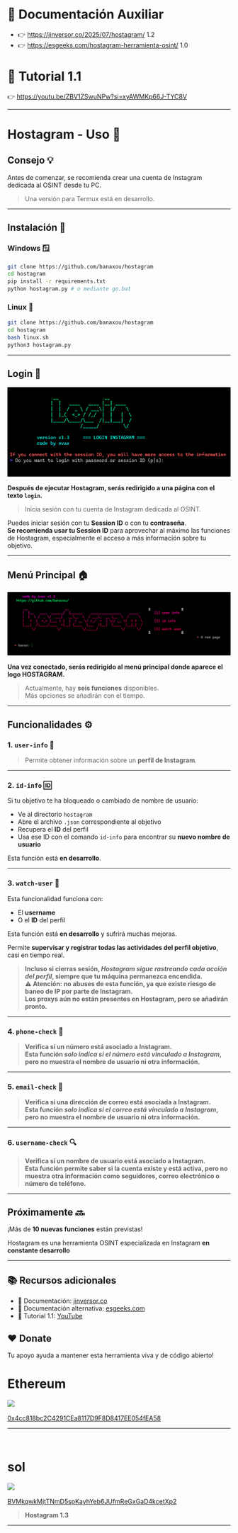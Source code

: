 # 📖 Documentación Auxiliar  
- 👉 https://jinversor.co/2025/07/hostagram/  1.2
- 👉 https://esgeeks.com/hostagram-herramienta-osint/  1.0

# 🎥 Tutorial 1.1  
👉 https://youtu.be/ZBV1ZSwuNPw?si=xyAWMKp66J-TYC8V  

---

# Hostagram - Uso 🚀

## Consejo 💡

Antes de comenzar, se recomienda crear una cuenta de Instagram dedicada al OSINT desde tu PC.  

> Una versión para Termux está en desarrollo.

---

## Instalación 🔧

### Windows 🪟

```bash
git clone https://github.com/banaxou/hostagram
cd hostagram
pip install -r requirements.txt
python hostagram.py # o mediante go.bat
```

### Linux 🐧

```bash
git clone https://github.com/banaxou/hostagram
cd hostagram
bash linux.sh
python3 hostagram.py
```

---

## Login 🔑
![login](https://github.com/banaxou/hostagram/blob/main/img/login1.3.png)

**Después de ejecutar Hostagram, serás redirigido a una página con el texto `login`.**  

> Inicia sesión con tu cuenta de Instagram dedicada al OSINT.  

Puedes iniciar sesión con tu **Session ID** o con tu **contraseña**.  
**Se recomienda usar tu Session ID** para aprovechar al máximo las funciones de Hostagram, especialmente el acceso a más información sobre tu objetivo.

---

## Menú Principal 🏠
![menu](https://github.com/banaxou/hostagram/blob/main/img/hostagram1.3.png)

**Una vez conectado, serás redirigido al menú principal donde aparece el logo __HOSTAGRAM__.**  

> Actualmente, hay **seis funciones** disponibles.  
Más opciones se añadirán con el tiempo.

---

## Funcionalidades ⚙️

### 1. `user-info` 👤

> Permite obtener información sobre un **perfil de Instagram**.

---

### 2. `id-info` 🆔

Si tu objetivo te ha bloqueado o cambiado de nombre de usuario:

* Ve al directorio `hostagram`
* Abre el archivo `.json` correspondiente al objetivo
* Recupera el **ID** del perfil
* Usa ese ID con el comando `id-info` para encontrar su **nuevo nombre de usuario**

Esta función está **en desarrollo**.

---

### 3. `watch-user` 👀

Esta funcionalidad funciona con:

* El **username**
* O el **ID** del perfil  

Esta función está **en desarrollo** y sufrirá muchas mejoras.  

Permite **supervisar y registrar todas las actividades del perfil objetivo**, casi en tiempo real.  

> **Incluso si cierras sesión, *Hostagram sigue rastreando cada acción del perfil*, siempre que tu máquina permanezca encendida.  
⚠️ Atención: no abuses de esta función, ya que existe riesgo de baneo de IP por parte de Instagram.  
Los proxys aún no están presentes en Hostagram, pero se añadirán pronto.**

---

### 4. `phone-check` 📱

> **Verifica si un número está asociado a Instagram.  
Esta función *solo indica si el número está vinculado a Instagram*, pero no muestra el nombre de usuario ni otra información.**

---

### 5. `email-check` 📧

> **Verifica si una dirección de correo está asociada a Instagram.  
Esta función *solo indica si el correo está vinculado a Instagram*, pero no muestra el nombre de usuario ni otra información.**

---

### 6. `username-check` 🔍

> **Verifica si un nombre de usuario está asociado a Instagram.  
Esta función permite saber si la cuenta existe y está activa, pero no muestra otra información como seguidores, correo electrónico o número de teléfono.**

---

## Próximamente 🔜

¡Más de **10 nuevas funciones** están previstas!  

Hostagram es una herramienta OSINT especializada en Instagram **en constante desarrollo**

---

## 📚 Recursos adicionales  

- 📖 Documentación: [jinversor.co](https://jinversor.co/2025/07/hostagram/)  
- 📖 Documentación alternativa: [esgeeks.com](https://esgeeks.com/hostagram-herramienta-osint/)  
- 🎥 Tutorial 1.1: [YouTube](https://youtu.be/ZBV1ZSwuNPw?si=xyAWMKp66J-TYC8V)  
  

## ❤️ Donate

Tu apoyo ayuda a mantener esta herramienta viva y de código abierto!


<h1>Ethereum</h1>
<img src="https://upload.wikimedia.org/wikipedia/commons/0/05/Ethereum_logo_2014.svg" width="20">  

[0x4cc818bc2C4291CEa8117D9F8D8417EE054fEA58](https://etherscan.io/address/0x4cc818bc2C4291CEa8117D9F8D8417EE054fEA58)

---
‎<h1>sol</h1>
<img src="https://raw.githubusercontent.com/trustwallet/assets/master/blockchains/solana/info/logo.png" width="20">

[BVMkqwkMjtTNmD5spKayhYeb6JUfmReGxGaD4kcetXp2](https://solscan.io/account/BVMkqwkMjtTNmD5spKayhYeb6JUfmReGxGaD4kcetXp2)

> **Hostagram 1.3**
---

